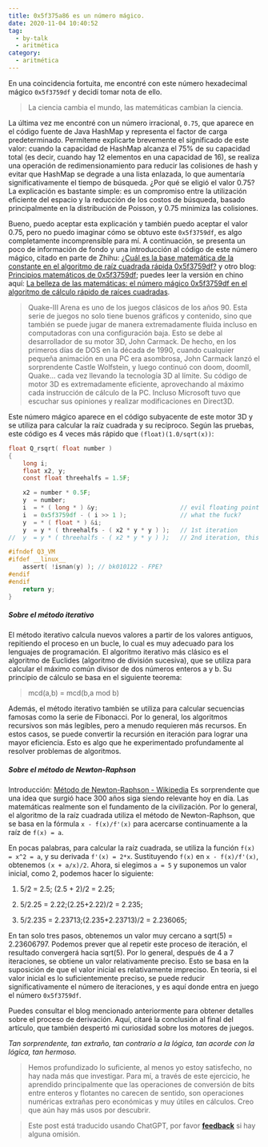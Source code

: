 ```yaml
---
title: 0x5f375a86 es un número mágico.
date: 2020-11-04 10:40:52
tag:
  - by-talk
  - aritmética
category:
  - aritmética
---
```


En una coincidencia fortuita, me encontré con este número hexadecimal mágico `0x5f3759df` y decidí tomar nota de ello.

> La ciencia cambia el mundo, las matemáticas cambian la ciencia.

La última vez me encontré con un número irracional, `0.75`, que aparece en el código fuente de Java HashMap y representa el factor de carga predeterminado. Permíteme explicarte brevemente el significado de este valor: cuando la capacidad de HashMap alcanza el 75% de su capacidad total (es decir, cuando hay 12 elementos en una capacidad de 16), se realiza una operación de redimensionamiento para reducir las colisiones de hash y evitar que HashMap se degrade a una lista enlazada, lo que aumentaría significativamente el tiempo de búsqueda. ¿Por qué se eligió el valor 0.75? La explicación es bastante simple: es un compromiso entre la utilización eficiente del espacio y la reducción de los costos de búsqueda, basado principalmente en la distribución de Poisson, y 0.75 minimiza las colisiones.

Bueno, puedo aceptar esta explicación y también puedo aceptar el valor 0.75, pero no puedo imaginar cómo se obtuvo este `0x5f3759df`, es algo completamente incomprensible para mí. A continuación, se presenta un poco de información de fondo y una introducción al código de este número mágico, citado en parte de Zhihu: [¿Cuál es la base matemática de la constante en el algoritmo de raíz cuadrada rápida 0x5f3759df?](https://www.zhihu.com/question/26287650?sort=created "¿Cuál es la base matemática de la constante en el algoritmo de raíz cuadrada rápida 0x5f3759df?") y otro blog: [Principios matemáticos de 0x5f3759df](http://h14s.p5r.org/2012/09/0x5f3759df.html "Principios matemáticos de 0x5f3759df: un método rápido para calcular raíces cuadradas y recíprocas"); puedes leer la versión en chino aquí: [La belleza de las matemáticas: el número mágico 0x5f3759df en el algoritmo de cálculo rápido de raíces cuadradas](https://blog.csdn.net/zdy0_2004/article/details/52477640 "La belleza de las matemáticas: el número mágico 0x5f3759df en el algoritmo de cálculo rápido de raíces cuadradas").

> Quake-III Arena es uno de los juegos clásicos de los años 90.
> Esta serie de juegos no solo tiene buenos gráficos y contenido, sino que también se puede jugar de manera extremadamente fluida incluso en computadoras con una configuración baja. Esto se debe al desarrollador de su motor 3D, John Carmack. De hecho, en los primeros días de DOS en la década de 1990, cuando cualquier pequeña animación en una PC era asombrosa, John Carmack lanzó el sorprendente Castle Wolfstein, y luego continuó con doom, doomII, Quake... cada vez llevando la tecnología 3D al límite. Su código de motor 3D es extremadamente eficiente, aprovechando al máximo cada instrucción de cálculo de la PC. Incluso Microsoft tuvo que escuchar sus opiniones y realizar modificaciones en Direct3D.

Este número mágico aparece en el código subyacente de este motor 3D y se utiliza para calcular la raíz cuadrada y su recíproco. Según las pruebas, este código es 4 veces más rápido que `(float)(1.0/sqrt(x))`:

```c
float Q_rsqrt( float number )
{
    long i;
    float x2, y;
    const float threehalfs = 1.5F;

    x2 = number * 0.5F;
    y  = number;
    i  = * ( long * ) &y;                       // evil floating point bit level hacking
    i  = 0x5f3759df - ( i >> 1 );               // what the fuck?
    y  = * ( float * ) &i;
    y  = y * ( threehalfs - ( x2 * y * y ) );   // 1st iteration
//  y  = y * ( threehalfs - ( x2 * y * y ) );   // 2nd iteration, this can be removed

#ifndef Q3_VM
#ifdef __linux__
    assert( !isnan(y) ); // bk010122 - FPE?
#endif
#endif
    return y;
}
```

##### Sobre el método iterativo

El método iterativo calcula nuevos valores a partir de los valores antiguos, repitiendo el proceso en un bucle, lo cual es muy adecuado para los lenguajes de programación. El algoritmo iterativo más clásico es el algoritmo de Euclides (algoritmo de división sucesiva), que se utiliza para calcular el máximo común divisor de dos números enteros a y b. Su principio de cálculo se basa en el siguiente teorema:

> mcd(a,b) = mcd(b,a mod b)

Además, el método iterativo también se utiliza para calcular secuencias famosas como la serie de Fibonacci. Por lo general, los algoritmos recursivos son más legibles, pero a menudo requieren más recursos. En estos casos, se puede convertir la recursión en iteración para lograr una mayor eficiencia. Esto es algo que he experimentado profundamente al resolver problemas de algoritmos.

##### Sobre el método de Newton-Raphson

Introducción: [Método de Newton-Raphson - Wikipedia](https://es.wikipedia.org/wiki/M%C3%A9todo_de_Newton-Raphson "Método de Newton-Raphson - Wikipedia")
Es sorprendente que una idea que surgió hace 300 años siga siendo relevante hoy en día. Las matemáticas realmente son el fundamento de la civilización. Por lo general, el algoritmo de la raíz cuadrada utiliza el método de Newton-Raphson, que se basa en la fórmula `x - f(x)/f'(x)` para acercarse continuamente a la raíz de `f(x) = a`.

En pocas palabras, para calcular la raíz cuadrada, se utiliza la función `f(x) = x^2 = a`, y su derivada `f'(x) = 2*x`. Sustituyendo `f(x)` en `x - f(x)/f'(x)`, obtenemos `(x + a/x)/2`. Ahora, si elegimos `a = 5` y suponemos un valor inicial, como 2, podemos hacer lo siguiente:

1. 5/2 = 2.5; (2.5 + 2)/2 = 2.25;

2. 5/2.25 = 2.22;(2.25+2.22)/2 = 2.235;

3. 5/2.235 = 2.23713;(2.235+2.23713)/2 = 2.236065;

En tan solo tres pasos, obtenemos un valor muy cercano a sqrt(5) = 2.23606797. Podemos prever que al repetir este proceso de iteración, el resultado convergerá hacia sqrt(5). Por lo general, después de 4 a 7 iteraciones, se obtiene un valor relativamente preciso. Esto se basa en la suposición de que el valor inicial es relativamente impreciso. En teoría, si el valor inicial es lo suficientemente preciso, se puede reducir significativamente el número de iteraciones, y es aquí donde entra en juego el número `0x5f3759df`.

Puedes consultar el blog mencionado anteriormente para obtener detalles sobre el proceso de derivación. Aquí, citaré la conclusión al final del artículo, que también despertó mi curiosidad sobre los motores de juegos.

_Tan sorprendente, tan extraño, tan contrario a la lógica, tan acorde con la lógica, tan hermoso._

> Hemos profundizado lo suficiente, al menos yo estoy satisfecho, no hay nada más que investigar. Para mí, a través de este ejercicio, he aprendido principalmente que las operaciones de conversión de bits entre enteros y flotantes no carecen de sentido, son operaciones numéricas extrañas pero económicas y muy útiles en cálculos. Creo que aún hay más usos por descubrir.

> Este post está traducido usando ChatGPT, por favor [**feedback**](https://github.com/linyuxuanlin/Wiki_MkDocs/issues/new) si hay alguna omisión.
